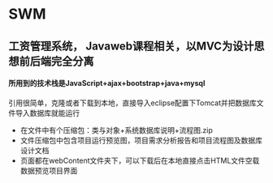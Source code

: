 # SWM
工资管理系统， Javaweb课程相关，以MVC为设计思想前后端完全分离
----
#### 所用到的技术栈是JavaScript+ajax+bootstrap+java+mysql  
引用很简单，克隆或者下载到本地，直接导入eclipse配置下Tomcat并把数据库文件导入数据库就能运行  

- 在文件中有个压缩包：类与对象+系统数据库说明+流程图.zip
- 文件压缩包中包含项目运行预览图，项目需求分析报告和项目流程图及数据库设计文档
- 页面都在webContent文件夹下，可以下载后在本地直接点击HTML文件空载数据预览项目界面
